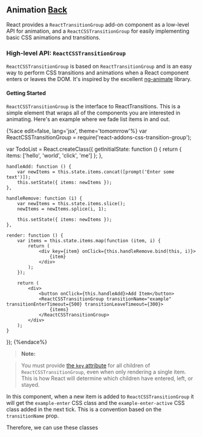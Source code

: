 ## Animation [Back](./../add_on.md)

React provides a `ReactTransitionGroup` add-on component as a low-level API for animation, and a `ReactCSSTransitionGroup` for easily implementing basic CSS animations and transitions.

### High-level API: `ReactCSSTransitionGroup`

`ReactCSSTransitionGroup` is based on `ReactTransitionGroup` and is an easy way to perform CSS transitions and animations when a React component enters or leaves the DOM. It's inspired by the excellent [ng-animate](http://www.nganimate.org/) library.

#### Getting Started

`ReactCSSTransitionGroup` is the interface to ReactTransitions. This is a simple element that wraps all of the components you are interested in animating. Here's an example where we fade list items in and out.

{%ace edit=false, lang='jsx', theme='tomomrrow'%}
var ReactCSSTransitionGroup = require('react-addons-css-transition-group');

var TodoList = React.createClass({
    getInitialState: function () {
        return { items: ['hello', 'world', 'click', 'me'] };
    },
    
    handleAdd: function () {
        var newItems = this.state.items.concat([prompt('Enter some text')]);
        this.setState({ items: newItems });
    },
    
    handleRemove: function (i) {
        var newItems = this.state.items.slice();
        newItems = newItems.splice(i, 1);
        
        this.setState({ items: newItems });
    },
    
    render: function () {
        var items = this.state.items.map(function (item, i) {
            return (
                <div key={item} onClick={this.handleRemove.bind(this, i)}>
                    {item}
                </div>
            );
        });
    
        return (
            <div>
                <button onClick={this.handleAdd}>Add Item</button>
                <ReactCSSTransitionGroup transitionName="example" transitionEnterTimeout={500} transitionLeaveTimeout={300}>
                    {items}
                </ReactCSSTransitionGroup>
            </div>
        );
    }
});
{%endace%}

> **Note:**

> You must provide [the `key` attribute](https://facebook.github.io/react/docs/multiple-components.html#dynamic-children) for all children of `ReactCSSTransitionGroup`, even when only rendering a single item. This is how React will determine which children have entered, left, or stayed.

In this component, when a new item is added to `ReactCSSTransitionGroup` it will get the `example-enter` CSS class and the `example-enter-active` CSS class added in the next tick. This is a convention based on the `transitionName` prop.

Therefore, we can use these classes

```